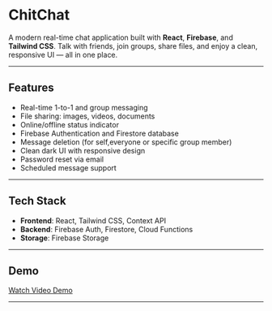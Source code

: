 
#  ChitChat

A modern real-time chat application built with **React**, **Firebase**, and **Tailwind CSS**. Talk with friends, join groups, share files, and enjoy a clean, responsive UI — all in one place.

 <!-- Replace with actual path or GitHub raw image URL -->

---

##  Features

-  Real-time 1-to-1 and group messaging
-  File sharing: images, videos, documents
-  Online/offline status indicator
-  Firebase Authentication and Firestore database
-  Message deletion (for self,everyone or specific group member)
-  Clean dark UI with responsive design
-  Password reset via email
-  Scheduled message support 

---

##  Tech Stack

- **Frontend**: React, Tailwind CSS, Context API
- **Backend**: Firebase Auth, Firestore, Cloud Functions
- **Storage**: Firebase Storage

---

##  Demo

<!-- Replace this with a YouTube video link or animated gif -->
[Watch Video Demo](https://youtu.be/CD6BMKne2hA)

---




